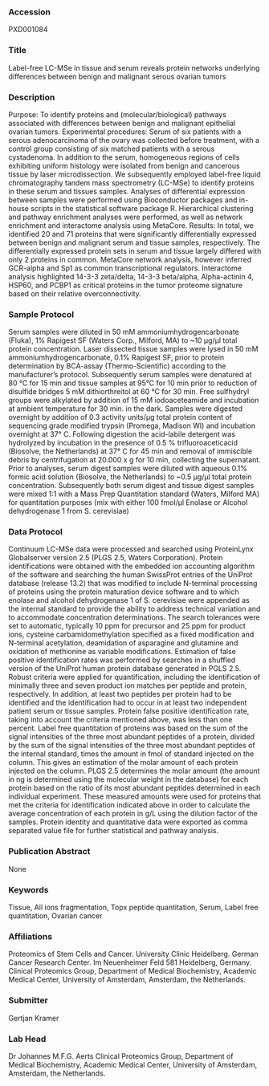 ### Accession
PXD001084

### Title
Label-free LC-MSe in tissue and serum reveals protein networks underlying differences between benign and malignant serous ovarian tumors

### Description
Purpose: To identify proteins and (molecular/biological) pathways associated with differences between benign and malignant epithelial ovarian tumors. Experimental procedures: Serum of six patients with a serous adenocarcinoma of the ovary was collected before treatment, with a control group consisting of six matched patients with a serous cystadenoma. In addition to the serum, homogeneous regions of cells exhibiting uniform histology were isolated from benign and cancerous tissue by laser microdissection. We subsequently employed label-free liquid chromatography tandem mass spectrometry (LC-MSe) to identify proteins in these serum and tissues samples. Analyses of differential expression between samples were performed using Bioconductor packages and in-house scripts in the statistical software package R. Hierarchical clustering and pathway enrichment analyses were performed, as well as network enrichment and interactome analysis using MetaCore. Results: In total, we identified 20 and 71 proteins that were significantly differentially expressed between benign and malignant serum and tissue samples, respectively. The differentially expressed protein sets in serum and tissue largely differed with only 2 proteins in common. MetaCore network analysis, however inferred GCR-alpha and Sp1 as common transcriptional regulators. Interactome analysis highlighted 14-3-3 zeta/delta, 14-3-3 beta/alpha, Alpha-actinin 4, HSP60, and PCBP1 as critical proteins in the tumor proteome signature based on their relative overconnectivity.

### Sample Protocol
Serum samples were diluted in 50 mM ammoniumhydrogencarbonate (Fluka), 1% Rapigest SF (Waters Corp., Milford, MA) to ~10 µg/µl total protein concentration. Laser dissected tissue samples were lysed in 50 mM ammoniumhydrogencarbonate, 0.1% Rapigest SF, prior to protein determination by BCA-assay (Thermo-Scientific) according to the manufacturer’s protocol. Subsequently serum samples were denatured at 80 °C for 15 min and tissue samples at 95°C for 10 min prior to reduction of disulfide bridges 5 mM dithiorthreitol at 60 °C for 30 min. Free sulfhydryl groups were alkylated by addition of 15 mM iodoaceteamide and incubation at ambient temperature for 30 min. in the dark. Samples were digested overnight by addition of 0.3 activity units/µg total protein content of sequencing grade modified trypsin (Promega, Madison WI) and incubation overnight at 37° C. Following digestion the acid-labile detergent was hydrolyzed by incubation in the presence of 0.5 % trifluoroaceticacid (Biosolve, the Netherlands) at 37° C for 45 min and removal of immiscible debris by centrifugation at 20.000 x g for 10 min, collecting the supernatant. Prior to analyses, serum digest samples were diluted with aqueous 0.1% formic acid solution (Biosolve, the Netherlands) to ~0.5 µg/µl total protein concentration. Subsequently both serum digest and tissue digest samples were mixed 1:1 with a Mass Prep Quantitation standard (Waters, Milford MA) for quantitation purposes (mix with either 100 fmol/µl Enolase or Alcohol dehydrogenase 1 from S. cerevisiae)

### Data Protocol
Continuum LC-MSe data were processed and searched using ProteinLynx Globalserver version 2.5 (PLGS 2.5, Waters Corporation). Protein identifications were obtained with the embedded ion accounting algorithm of the software and searching the human SwissProt entries of the UniProt database (release 13.2) that was modified to include N-terminal processing of proteins using the protein maturation device software and to which enolase and alcohol dehydrogenase 1 of S. cerevisiae were appended as the internal standard to provide the ability to address technical variation and to accommodate concentration determinations. The search tolerances were set to automatic, typically 10 ppm for precursor and 25 ppm for product ions, cysteine carbamidomethylation specified as a fixed modification and N-terminal acetylation, deamidation of asparagine and glutamine and oxidation of methionine as variable modifications. Estimation of false positive identification rates was performed by searches in a shuffled version of the UniProt human protein database generated in PGLS 2.5. Robust criteria were applied for quantification, including the identification of minimally three and seven product ion matches per peptide and protein, respectively. In addition, at least two peptides per protein had to be identified and the identification had to occur in at least two independent patient serum or tissue samples. Protein false positive identification rate, taking into account the criteria mentioned above, was less than one percent. Label free quantitation of proteins was based on the sum of the signal intensities of the three most abundant peptides of a protein, divided by the sum of the signal intensities of the three most abundant peptides of the internal standard, times the amount in fmol of standard injected on the column. This gives an estimation of the molar amount of each protein injected on the column. PLGS 2.5 determines the molar amount (the amount in ng is determined using the molecular weight in the database) for each protein based on the ratio of its most abundant peptides determined in each individual experiment. These measured amounts were used for proteins that met the criteria for identification indicated above in order to calculate the average concentration of each protein in g/L using the dilution factor of the samples. Protein identity and quantitative data were exported as comma separated value file for further statistical and pathway analysis.

### Publication Abstract
None

### Keywords
Tissue, All ions fragmentation, Topx peptide quantitation, Serum, Label free quantitation, Ovarian cancer

### Affiliations
Proteomics of Stem Cells and Cancer.
University Clinic Heidelberg.
German Cancer Research Center.
Im Neuenheimer Feld 581
Heidelberg, Germany.
Clinical Proteomics Group, Department of Medical Biochemistry, Academic Medical Center, University of Amsterdam, Amsterdam, the Netherlands.

### Submitter
Gertjan Kramer

### Lab Head
Dr Johannes M.F.G. Aerts
Clinical Proteomics Group, Department of Medical Biochemistry, Academic Medical Center, University of Amsterdam, Amsterdam, the Netherlands.


